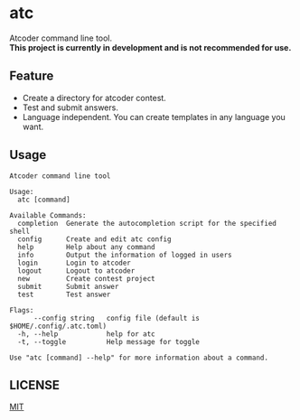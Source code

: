 # atc

Atcoder command line tool.  
**This project is currently in development and is not recommended for use.**

## Feature

- Create a directory for atcoder contest.
- Test and submit answers.
- Language independent. You can create templates in any language you want.

## Usage

```
Atcoder command line tool

Usage:
  atc [command]

Available Commands:
  completion  Generate the autocompletion script for the specified shell
  config      Create and edit atc config
  help        Help about any command
  info        Output the information of logged in users
  login       Login to atcoder
  logout      Logout to atcoder
  new         Create contest project
  submit      Submit answer
  test        Test answer

Flags:
      --config string   config file (default is $HOME/.config/.atc.toml)
  -h, --help            help for atc
  -t, --toggle          Help message for toggle

Use "atc [command] --help" for more information about a command.
```

## LICENSE

[MIT](https://github.com/DuGlaser/atc/blob/master/LICENSE)
